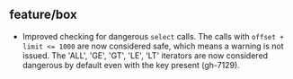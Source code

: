 ## feature/box

* Improved checking for dangerous `select` calls. The calls with
  `offset + limit <= 1000` are now considered safe, which means a warning is not
  issued. The 'ALL', 'GE', 'GT', 'LE', 'LT' iterators are now considered dangerous
  by default even with the key present (gh-7129).
